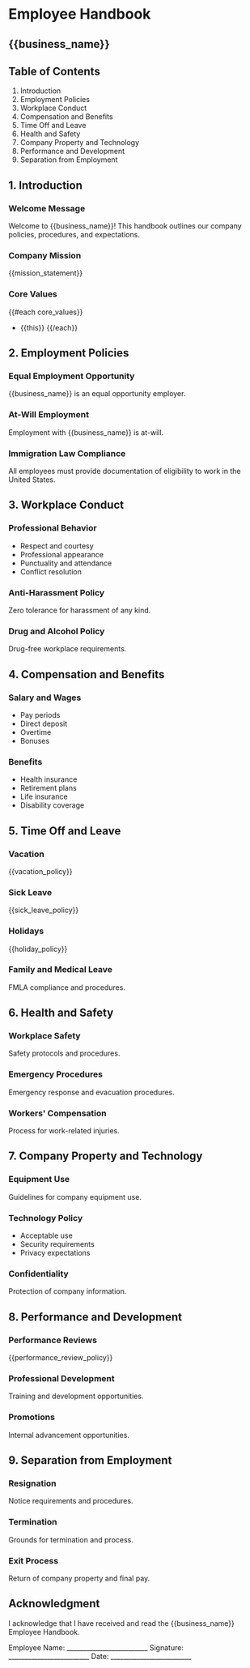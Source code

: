 # Employee Handbook
## {{business_name}}

## Table of Contents
1. Introduction
2. Employment Policies
3. Workplace Conduct
4. Compensation and Benefits
5. Time Off and Leave
6. Health and Safety
7. Company Property and Technology
8. Performance and Development
9. Separation from Employment

## 1. Introduction
### Welcome Message
Welcome to {{business_name}}! This handbook outlines our company policies, procedures, and expectations.

### Company Mission
{{mission_statement}}

### Core Values
{{#each core_values}}
- {{this}}
{{/each}}

## 2. Employment Policies
### Equal Employment Opportunity
{{business_name}} is an equal opportunity employer.

### At-Will Employment
Employment with {{business_name}} is at-will.

### Immigration Law Compliance
All employees must provide documentation of eligibility to work in the United States.

## 3. Workplace Conduct
### Professional Behavior
- Respect and courtesy
- Professional appearance
- Punctuality and attendance
- Conflict resolution

### Anti-Harassment Policy
Zero tolerance for harassment of any kind.

### Drug and Alcohol Policy
Drug-free workplace requirements.

## 4. Compensation and Benefits
### Salary and Wages
- Pay periods
- Direct deposit
- Overtime
- Bonuses

### Benefits
- Health insurance
- Retirement plans
- Life insurance
- Disability coverage

## 5. Time Off and Leave
### Vacation
{{vacation_policy}}

### Sick Leave
{{sick_leave_policy}}

### Holidays
{{holiday_policy}}

### Family and Medical Leave
FMLA compliance and procedures.

## 6. Health and Safety
### Workplace Safety
Safety protocols and procedures.

### Emergency Procedures
Emergency response and evacuation procedures.

### Workers' Compensation
Process for work-related injuries.

## 7. Company Property and Technology
### Equipment Use
Guidelines for company equipment use.

### Technology Policy
- Acceptable use
- Security requirements
- Privacy expectations

### Confidentiality
Protection of company information.

## 8. Performance and Development
### Performance Reviews
{{performance_review_policy}}

### Professional Development
Training and development opportunities.

### Promotions
Internal advancement opportunities.

## 9. Separation from Employment
### Resignation
Notice requirements and procedures.

### Termination
Grounds for termination and process.

### Exit Process
Return of company property and final pay.

## Acknowledgment
I acknowledge that I have received and read the {{business_name}} Employee Handbook.

Employee Name: _________________________
Signature: _________________________
Date: _________________________
